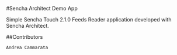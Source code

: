 #Sencha Architect Demo App

Simple Sencha Touch 2.1.0 Feeds Reader application developed with Sencha Architect.

##Contributors

    Andrea Cammarata